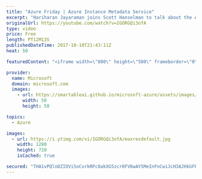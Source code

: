 ```yaml
---
title: "Azure Friday | Azure Instance Metadata Service"
excerpt: "Hariharan Jayaraman joins Scott Hanselman to talk about the Azure Instance Metadata Service, which provides information about running virtual machine instances that you can use to manage and configure your virtual machines. Use the service to get information such as SKU, network configuration, and upcoming"
originalUrl: https://youtube.com/watch?v=IGORGQi3ofA
type: video
price: Free
length: PT12M13S
publishedDateTime: 2017-10-10T21:43:11Z
heat: 50

featuredContent: "<iframe width=\"800\" height=\"500\" frameborder=\"0\" src=\"https://www.youtube.com/embed/IGORGQi3ofA\" allow=\"accelerometer; autoplay; encrypted-media; gyroscope; picture-in-picture\" allowfullscreen></iframe>"

provider:
  name: Microsoft
  domain: microsoft.com
  images:
    - url: https://smartableai.github.io/microsoft-azure/assets/images/organizations/microsoft.com-50x50.jpg
      width: 50
      height: 50

topics:
  - Azure

images:
  - url: https://i.ytimg.com/vi/IGORGQi3ofA/maxresdefault.jpg
    width: 1280
    height: 720
    isCached: true

secured: "THA1vPQlnDZIOViSoCvrkRPc8akXG5zcr0FV6wAY5MeInFnCwiJcH3AJHkGFb8ieh6BaeKETx7uJx0A2yTYYh6aLv4aUBqNFPfBRLhPX9vYrfXskrXl/ES5zGYtbTNnrbiUHklCN6WWrU6VsfZheOZVYQCH4+bKkKYdSxz8t8ZC41KNCLWWGm8SERE//FLBC/Cg+PmY02tJbGKIF55iuSNNNTs6RdxBenDmOj6A1iyl1Y8nOhcgn4/mrPnz3XgVN8UGUEYsnb74hCnctijayiQ//bm+YBHTqNxD0J7lX2lbYLsZbC73laMbL2aqLIM5vBFljg+5GLv/uNmwY8VLKeEuz6BE8NTO0zdm/GrvV+Ch4qUV3as+Uj1DYTIVBzXRUPGp2nrkQsP4VLqGSNwsrOmw+RofM0m4ma6avvgxqkQQ=;JNP2+SjgDAzdw1m3syqJ4A=="
---
```


